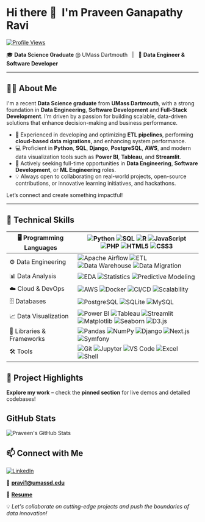 # Hi there 👋 &nbsp;I'm Praveen Ganapathy Ravi
[![Profile Views](https://komarev.com/ghpvc/?username=PraveenGanapathy&color=blue)](https://github.com/PraveenGanapathy)

🎓 **Data Science Graduate** @ UMass Dartmouth &nbsp; | &nbsp; 💼 **Data Engineer & Software Developer**

---

## 👨‍💻 About Me

I'm a recent **Data Science graduate** from **UMass Dartmouth**, with a strong foundation in **Data Engineering**, **Software Development** and **Full-Stack Development**. I’m driven by a passion for building scalable, data-driven solutions that enhance decision-making and business performance.

- 🔧 Experienced in developing and optimizing **ETL pipelines**, performing **cloud-based data migrations**, and enhancing system performance.
- 💻 Proficient in **Python**, **SQL**, **Django**, **PostgreSQL**, **AWS**, and modern data visualization tools such as **Power BI**, **Tableau**, and **Streamlit**.
- 🤝 Actively seeking full-time opportunities in **Data Engineering**, **Software Development**, or **ML Engineering** roles.
- 💡 Always open to collaborating on real-world projects, open-source contributions, or innovative learning initiatives, and hackathons.

Let’s connect and create something impactful!

---

## 🚀 Technical Skills

| 🖥 Programming Languages | ![Python](https://img.shields.io/badge/Python-3776AB?style=flat&logo=python&logoColor=white) ![SQL](https://img.shields.io/badge/SQL-4479A1?style=flat&logo=mysql&logoColor=white) ![R](https://img.shields.io/badge/R-276DC3?style=flat&logo=r&logoColor=white) ![JavaScript](https://img.shields.io/badge/JavaScript-F7DF1E?style=flat&logo=javascript&logoColor=black) ![PHP](https://img.shields.io/badge/PHP-777BB4?style=flat&logo=php&logoColor=white) ![HTML5](https://img.shields.io/badge/HTML5-E34F26?style=flat&logo=html5&logoColor=white) ![CSS3](https://img.shields.io/badge/CSS3-1572B6?style=flat&logo=css3&logoColor=white) |
|--------------------------|-------------------------------------------------------------------------------------------------------------------------------------------------------------------------------------------------------------------------------------------------------------------------------------------------------------------------------------|
| ⚙️ Data Engineering       | ![Apache Airflow](https://img.shields.io/badge/Airflow-017CEE?style=flat&logo=apacheairflow&logoColor=white) ![ETL](https://img.shields.io/badge/ETL%20Pipelines-4B8BBE?style=flat) ![Data Warehouse](https://img.shields.io/badge/Data%20Warehousing-007ACC?style=flat) ![Data Migration](https://img.shields.io/badge/Data%20Migration-FF6F61?style=flat) |
| 📊 Data Analysis         | ![EDA](https://img.shields.io/badge/EDA-2C3E50?style=flat) ![Statistics](https://img.shields.io/badge/Statistics-34495E?style=flat) ![Predictive Modeling](https://img.shields.io/badge/Predictive%20Modeling-1ABC9C?style=flat)                                                                 |
| ☁️ Cloud & DevOps        | ![AWS](https://img.shields.io/badge/AWS-232F3E?style=flat&logo=amazon-aws&logoColor=white) ![Docker](https://img.shields.io/badge/Docker-2496ED?style=flat&logo=docker&logoColor=white) ![CI/CD](https://img.shields.io/badge/CI/CD-FBCA04?style=flat) ![Scalability](https://img.shields.io/badge/Scalability-FF5733?style=flat) |
| 🗄 Databases             | ![PostgreSQL](https://img.shields.io/badge/PostgreSQL-336791?style=flat&logo=postgresql&logoColor=white) ![SQLite](https://img.shields.io/badge/SQLite-003B57?style=flat&logo=sqlite&logoColor=white) ![MySQL](https://img.shields.io/badge/MySQL-4479A1?style=flat&logo=mysql&logoColor=white) |
| 📈 Data Visualization    | ![Power BI](https://img.shields.io/badge/PowerBI-F2C811?style=flat&logo=powerbi&logoColor=black) ![Tableau](https://img.shields.io/badge/Tableau-E97627?style=flat&logo=tableau&logoColor=white) ![Streamlit](https://img.shields.io/badge/Streamlit-FF4B4B?style=flat&logo=streamlit&logoColor=white) ![Matplotlib](https://img.shields.io/badge/Matplotlib-11557C?style=flat) ![Seaborn](https://img.shields.io/badge/Seaborn-6B7BAF?style=flat) ![D3.js](https://img.shields.io/badge/D3.js-F9A03C?style=flat&logo=d3.js&logoColor=black) |
| 🧰 Libraries & Frameworks| ![Pandas](https://img.shields.io/badge/Pandas-150458?style=flat&logo=pandas&logoColor=white) ![NumPy](https://img.shields.io/badge/NumPy-013243?style=flat&logo=numpy&logoColor=white) ![Django](https://img.shields.io/badge/Django-092E20?style=flat&logo=django&logoColor=white) ![Next.js](https://img.shields.io/badge/Next.js-000000?style=flat&logo=next.js&logoColor=white) ![Symfony](https://img.shields.io/badge/Symfony-000000?style=flat&logo=symfony&logoColor=white) |
| 🛠 Tools                | ![Git](https://img.shields.io/badge/Git-F05032?style=flat&logo=git&logoColor=white) ![Jupyter](https://img.shields.io/badge/Jupyter-F37626?style=flat&logo=jupyter&logoColor=white) ![VS Code](https://img.shields.io/badge/VSCode-007ACC?style=flat&logo=visual-studio-code&logoColor=white) ![Excel](https://img.shields.io/badge/Excel-217346?style=flat&logo=microsoft-excel&logoColor=white) ![Shell](https://img.shields.io/badge/Shell_Scripting-4EAA25?style=flat) |


## 📌 Project Highlights

**Explore my work** – check the **pinned section** for live demos and detailed codebases!

## GitHub Stats

![Praveen's GitHub Stats](https://github-readme-stats.vercel.app/api?username=PraveenGanapathy&show_icons=true&theme=radical)

## 📫 Connect with Me

[![LinkedIn](https://img.shields.io/badge/LinkedIn-0A66C2?style=for-the-badge&logo=linkedin&logoColor=white)](https://www.linkedin.com/in/praveenganapathy)

📧 **[pravi1@umassd.edu](mailto:pravi1@umassd.edu)**

📄 **[Resume](https://praveenganapathy.github.io/online-resume/)**

💡 *Let's collaborate on cutting-edge projects and push the boundaries of data innovation!*
